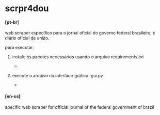# scrpr4dou

#### [pt-br]
web scraper específico para o jornal oficial do governo federal brasileiro, o diário oficial da união.

para executar:

1. instale os pacotes necessários usando o arquivo requirements.txt

   * ```sh $ pip install -r requirements.txt

2. execute o arquivo da interface gráfica, gui.py

   * ```sh $ ./gui.py

#### [en-us]
specific web scraper for official journal of the federal government of brazil

